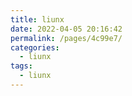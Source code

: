 ```yaml
---
title: liunx
date: 2022-04-05 20:16:42
permalink: /pages/4c99e7/
categories:
  - liunx
tags:
  - liunx
---
```

